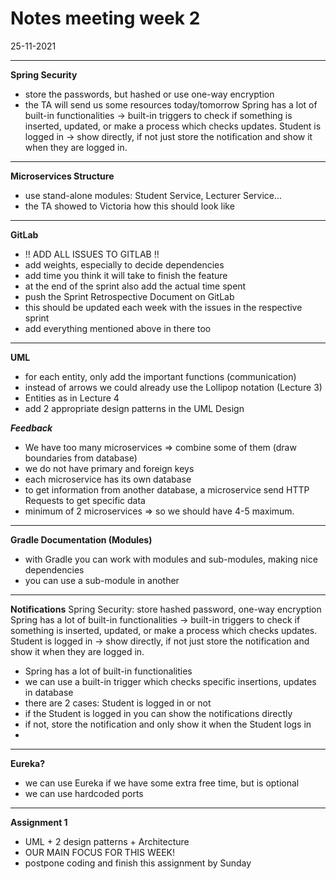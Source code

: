 # Notes meeting week 2
25-11-2021

---

**Spring Security**
 - store the passwords, but hashed or use one-way encryption
 - the TA will send us some resources today/tomorrow
Spring has a lot of built-in functionalities -> built-in triggers to check if something is inserted, updated, or
make a process which checks updates. Student is logged in -> show directly, if not just store the notification
and show it when they are logged in.
--- 
**Microservices Structure**
- use stand-alone modules: Student Service, Lecturer Service...
- the TA showed to Victoria how this should look like
---

**GitLab**
 - !! ADD ALL ISSUES TO GITLAB !!
 - add weights, especially to decide dependencies
 - add time you think it will take to finish the feature
 - at the end of the sprint also add the actual time spent
 - push the Sprint Retrospective Document on GitLab 
 - this should be updated each week with the issues in the respective sprint
 - add everything mentioned above in there too
 
---

**UML**
- for each entity, only add the important functions (communication)
- instead of arrows we could already use the Lollipop notation (Lecture 3)
- Entities as in Lecture 4
- add 2 appropriate design patterns in the UML Design

***Feedback***
- We have too many microservices => combine some of them (draw boundaries from database)
- we do not have primary and foreign keys
- each microservice has its own database
- to get information from another database, a microservice send HTTP Requests to get specific data
- minimum of 2 microservices => so we should have 4-5 maximum.
---

**Gradle Documentation (Modules)**
- with Gradle you can work with modules and sub-modules, making nice dependencies
- you can use a sub-module in another
---

**Notifications**
Spring Security: store hashed password, one-way encryption
Spring has a lot of built-in functionalities -> built-in triggers to check if something is inserted, updated, or 
make a process which checks updates. Student is logged in -> show directly, if not just store the notification 
and show it when they are logged in.
- Spring has a lot of built-in functionalities
- we can use a built-in trigger which checks specific insertions, updates in database
- there are 2 cases: Student is logged in or not
- if the Student is logged in you can show the notifications directly
- if not, store the notification and only show it when the Student logs in
- 
---

**Eureka?**
- we can use Eureka if we have some extra free time, but is optional
- we can use hardcoded ports
---

**Assignment 1**
- UML + 2 design patterns + Architecture
- OUR MAIN FOCUS FOR THIS WEEK!
- postpone coding and finish this assignment by Sunday

